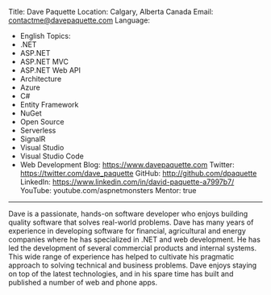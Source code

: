 Title: Dave Paquette
Location: Calgary, Alberta Canada
Email: contactme@davepaquette.com
Language:
  - English
Topics:
  - .NET
  - ASP.NET
  - ASP.NET MVC
  - ASP.NET Web API
  - Architecture
  - Azure
  - C#
  - Entity Framework
  - NuGet
  - Open Source
  - Serverless
  - SignalR
  - Visual Studio
  - Visual Studio Code
  - Web Development
Blog: https://www.davepaquette.com
Twitter: https://twitter.com/dave_paquette
GitHub: http://github.com/dpaquette
LinkedIn: https://www.linkedin.com/in/david-paquette-a7997b7/
YouTube: youtube.com/aspnetmonsters
Mentor: true
---
Dave is a passionate, hands-on software developer who enjoys building quality software that solves real-world problems. Dave has many years of experience in developing software for financial, agricultural and energy companies where he has specialized in .NET and web development. He has led the development of several commercial products and internal systems. This wide range of experience has helped to cultivate his pragmatic approach to solving technical and business problems. Dave enjoys staying on top of the latest technologies, and in his spare time has built and published a number of web and phone apps.
